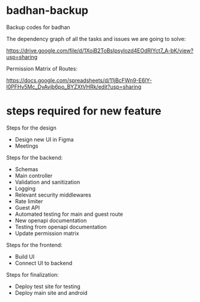 # badhan-backup
Backup codes for badhan

The dependency graph of all the tasks and issues we are going to solve:

https://drive.google.com/file/d/1XoiB2ToBsIpsylozd4EOdRIYct7_A-bK/view?usp=sharing

Permission Matrix of Routes:

https://docs.google.com/spreadsheets/d/11jBcFWn9-E6lY-l0PFHv5Mc_DyAvjb6po_BYZXtVHRk/edit?usp=sharing

# steps required for new feature
Steps for the design
* Design new UI in Figma
* Meetings

Steps for the backend:
* Schemas
* Main controller
* Validation and sanitization
* Logging
* Relevant security middlewares
* Rate limiter
* Guest API
* Automated testing for main and guest route
* New openapi documentation
* Testing from openapi documentation
* Update permission matrix

Steps for the frontend:
* Build UI
* Connect UI to backend

Steps for finalization:
* Deploy test site for testing
* Deploy main site and android
